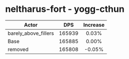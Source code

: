 # neltharus-fort - yogg-cthun
| Actor | DPS | Increase |
|---|:---:|:---:|
|barely_above_fillers|165939|0.03%|
|Base|165885|0.00%|
|removed|165808|-0.05%|
